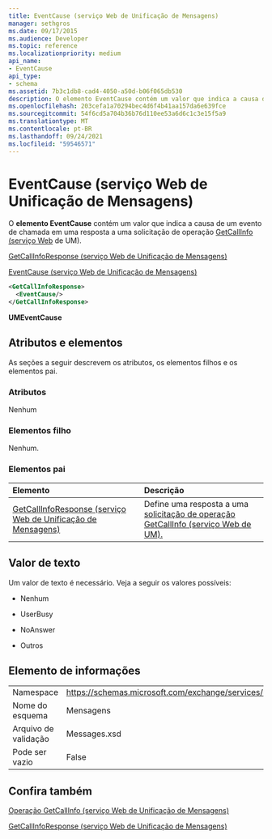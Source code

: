 ```yaml
---
title: EventCause (serviço Web de Unificação de Mensagens)
manager: sethgros
ms.date: 09/17/2015
ms.audience: Developer
ms.topic: reference
ms.localizationpriority: medium
api_name:
- EventCause
api_type:
- schema
ms.assetid: 7b3c1db8-cad4-4050-a50d-b06f065db530
description: O elemento EventCause contém um valor que indica a causa de um evento de chamada em uma resposta a uma solicitação de operação GetCallInfo (serviço Web de UM).
ms.openlocfilehash: 203cefa1a70294bec4d6f4b41aa157da6e639fce
ms.sourcegitcommit: 54f6cd5a704b36b76d110ee53a6d6c1c3e15f5a9
ms.translationtype: MT
ms.contentlocale: pt-BR
ms.lasthandoff: 09/24/2021
ms.locfileid: "59546571"
---
```

# <a name="eventcause-um-web-service"></a>EventCause (serviço Web de Unificação de Mensagens)

O **elemento EventCause** contém um valor que indica a causa de um evento de chamada em uma resposta a uma solicitação de operação [GetCallInfo (serviço Web](getcallinfo-operation-um-web-service.md) de UM). 
  
[GetCallInfoResponse (serviço Web de Unificação de Mensagens)](getcallinforesponse-um-web-service.md)
  
[EventCause (serviço Web de Unificação de Mensagens)](eventcause-um-web-service.md)
  
```xml
<GetCallInfoResponse>
  <EventCause/>
</GetCallInfoResponse>
```

 **UMEventCause**
## <a name="attributes-and-elements"></a>Atributos e elementos

As seções a seguir descrevem os atributos, os elementos filhos e os elementos pai.
  
### <a name="attributes"></a>Atributos

Nenhum
  
### <a name="child-elements"></a>Elementos filho

Nenhum.
  
### <a name="parent-elements"></a>Elementos pai

|**Elemento**|**Descrição**|
|:-----|:-----|
|[GetCallInfoResponse (serviço Web de Unificação de Mensagens)](getcallinforesponse-um-web-service.md) <br/> |Define uma resposta a uma [solicitação de operação GetCallInfo (serviço Web de UM).](getcallinfo-operation-um-web-service.md)  <br/> |
   
## <a name="text-value"></a>Valor de texto

Um valor de texto é necessário. Veja a seguir os valores possíveis:
  
- Nenhum
    
- UserBusy
    
- NoAnswer
    
- Outros
    
## <a name="element-information"></a>Elemento de informações

|||
|:-----|:-----|
|Namespace  <br/> |https://schemas.microsoft.com/exchange/services/2006/messages  <br/> |
|Nome do esquema  <br/> |Mensagens  <br/> |
|Arquivo de validação  <br/> |Messages.xsd  <br/> |
|Pode ser vazio  <br/> |False  <br/> |
   
## <a name="see-also"></a>Confira também



[Operação GetCallInfo (serviço Web de Unificação de Mensagens)](getcallinfo-operation-um-web-service.md)
  
[GetCallInfoResponse (serviço Web de Unificação de Mensagens)](getcallinforesponse-um-web-service.md)

